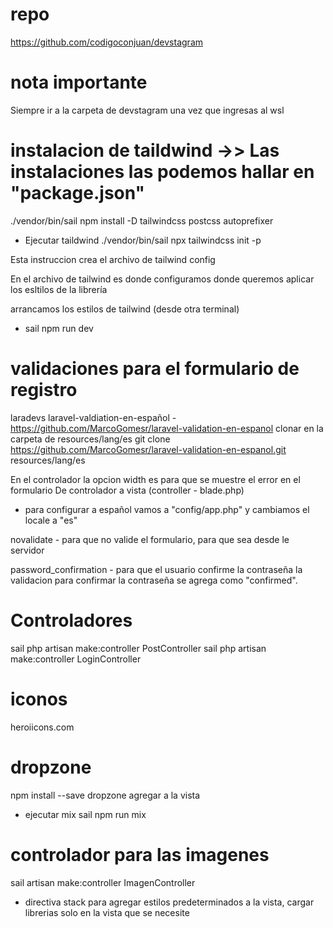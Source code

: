 # repo
https://github.com/codigoconjuan/devstagram
# nota importante 
Siempre ir a la carpeta de devstagram una vez que ingresas al wsl

# instalacion de taildwind   ->> Las instalaciones las podemos hallar en "package.json" 
./vendor/bin/sail npm install -D tailwindcss postcss autoprefixer
- Ejecutar taildwind
./vendor/bin/sail npx tailwindcss init -p

Esta instruccion crea el archivo de tailwind config

En el archivo de tailwind es donde configuramos donde queremos aplicar los esltilos de la librería

arrancamos los estilos de tailwind  (desde otra terminal)
- sail npm run dev

# validaciones para el formulario de registro
laradevs
laravel-valdiation-en-español - https://github.com/MarcoGomesr/laravel-validation-en-espanol
clonar en la carpeta de resources/lang/es
git clone https://github.com/MarcoGomesr/laravel-validation-en-espanol.git resources/lang/es

En el controlador la opcion width es para que se muestre el error en el formulario
De controlador a vista (controller - blade.php)

- para configurar a español vamos a "config/app.php" y cambiamos el locale a "es"

novalidate - para que no valide el formulario, para que sea desde le servidor

password_confirmation - para que el usuario confirme la contraseña
la validacion para confirmar la contraseña se agrega como "confirmed".

# Controladores
sail php artisan make:controller PostController
sail php artisan make:controller LoginController

# iconos
heroiicons.com

# dropzone
npm install --save dropzone
agregar a la vista

- ejecutar mix
sail npm run mix

# controlador para las imagenes
sail artisan make:controller ImagenController

- directiva stack
para agregar estilos predeterminados a la vista, cargar librerias solo en la vista que se necesite

